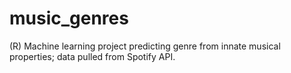 # music_genres
(R) Machine learning project predicting genre from innate musical properties; data pulled from Spotify API.
